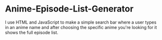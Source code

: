 # Anime-Episode-List-Generator
I use HTML and JavaScript to make a simple search bar where a user types in an anime name and after choosing the specific anime you're looking for it shows the full episode list.

